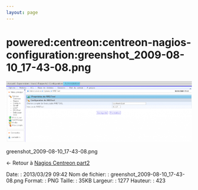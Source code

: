```yaml
---
layout: page
---
```


powered:centreon:centreon-nagios-configuration:greenshot\_2009-08-10\_17-43-08.png
==================================================================================

[![greenshot\_2009-08-10\_17-43-08.png](../../../../assets/media/powered/centreon/centreon-nagios-configuration/greenshot_2009-08-10_17-43-08.png@cache=&w=900&h=298 "greenshot_2009-08-10_17-43-08.png")](../../../../assets/media/powered/centreon/centreon-nagios-configuration/greenshot_2009-08-10_17-43-08.png@cache= "Afficher le fichier original")

greenshot\_2009-08-10\_17-43-08.png

← Retour à [Nagios Centreon
part2](../../../../centreon/nagios-centreon-part2.html "centreon:nagios-centreon-part2")

Date:
:   2013/03/29 09:42
Nom de fichier:
:   greenshot\_2009-08-10\_17-43-08.png
Format:
:   PNG
Taille:
:   35KB
Largeur:
:   1277
Hauteur:
:   423

